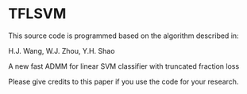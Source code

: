 # TFLSVM
This source code is programmed based on the algorithm described in:

H.J. Wang, W.J. Zhou, Y.H. Shao
 
A new fast ADMM for linear SVM classifier with truncated fraction loss

Please give credits to this paper if you use the code for your research.
